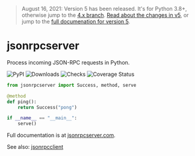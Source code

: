 > August 16, 2021: Version 5 has been released. It's for Python 3.8+, otherwise
> jump to the [4.x
> branch](https://github.com/explodinglabs/jsonrpcserver/tree/4.x). [Read about
> the changes in v5](https://composed.blog/jsonrpcserver-5-changes),
> or jump to the [full documenation for version
> 5](https://www.jsonrpcserver.com/en/stable/).

# jsonrpcserver

Process incoming JSON-RPC requests in Python.

![PyPI](https://img.shields.io/pypi/v/jsonrpcserver.svg)
![Downloads](https://pepy.tech/badge/jsonrpcserver/week)
![Checks](https://github.com/explodinglabs/jsonrpcserver/actions/workflows/checks.yml/badge.svg)
![Coverage Status](https://coveralls.io/repos/github/explodinglabs/jsonrpcserver/badge.svg?branch=master)

```python
from jsonrpcserver import Success, method, serve

@method
def ping():
    return Success("pong")

if __name__ == "__main__":
    serve()
```

Full documentation is at [jsonrpcserver.com](https://www.jsonrpcserver.com/).

See also: [jsonrpcclient](https://www.jsonrpcclient.com/)
